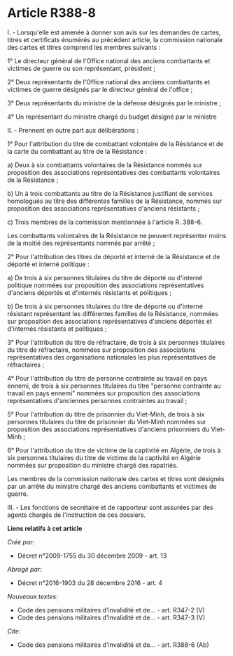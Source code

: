 # Article R388-8

I. - Lorsqu'elle est amenée à donner son avis sur les demandes de cartes, titres et certificats énumérés au précédent
article, la commission nationale des cartes et titres comprend les membres suivants : 

1° Le directeur général de l'Office national des anciens combattants et victimes de guerre ou son représentant, président ; 

2° Deux représentants de l'Office national des anciens combattants et victimes de guerre désignés par le directeur général de
l'office ; 

3° Deux représentants du ministre de la défense désignés par le ministre ; 

4° Un représentant du ministre chargé du budget désigné par le ministre 

II. - Prennent en outre part aux délibérations : 

1° Pour l'attribution du titre de combattant volontaire de la Résistance et de la carte du combattant au titre de la
Résistance : 

a) Deux à six combattants volontaires de la Résistance nommés sur proposition des associations représentatives des
combattants volontaires de la Résistance ; 

b) Un à trois combattants au titre de la Résistance justifiant de services homologués au titre des différentes familles de la
Résistance, nommés sur proposition des associations représentatives d'anciens résistants ; 

c) Trois membres de la commission mentionnée à l'article R. 388-6. 

Les combattants volontaires de la Résistance ne peuvent représenter moins de la moitié des représentants nommés par arrêté ; 

2° Pour l'attribution des titres de déporté et interné de la Résistance et de déporté et interné politique : 

a) De trois à six personnes titulaires du titre de déporté ou d'interné politique nommées sur proposition des associations
représentatives d'anciens déportés et d'internés résistants et politiques ; 

b) De trois à six personnes titulaires du titre de déporté ou d'interné résistant représentant les différentes familles de la
Résistance, nommées sur proposition des associations représentatives d'anciens déportés et d'internés résistants et
politiques ; 

3° Pour l'attribution du titre de réfractaire, de trois à six personnes titulaires du titre de réfractaire, nommées sur
proposition des associations représentatives des organisations nationales les plus représentatives de réfractaires ; 

4° Pour l'attribution du titre de personne contrainte au travail en pays ennemi, de trois à six personnes titulaires du titre
"personne contrainte au travail en pays ennemi" nommées sur proposition des associations représentatives d'anciennes
personnes contraintes au travail ; 

5° Pour l'attribution du titre de prisonnier du Viet-Minh, de trois à six personnes titulaires du titre de prisonnier du
Viet-Minh nommées sur proposition des associations représentatives d'anciens prisonniers du Viet-Minh ; 

6° Pour l'attribution du titre de victime de la captivité en Algérie, de trois à six personnes titulaires du titre de victime
de la captivité en Algérie nommées sur proposition du ministre chargé des rapatriés. 

Les membres de la commission nationale des cartes et titres sont désignés par un arrêté du ministre chargé des anciens
combattants et victimes de guerre. 

III. - Les fonctions de secrétaire et de rapporteur sont assurées par des agents chargés de l'instruction de ces dossiers.

**Liens relatifs à cet article**

_Créé par_:

  - Décret n°2009-1755 du 30 décembre 2009 - art. 13

_Abrogé par_:

  - Décret n°2016-1903 du 28 décembre 2016 - art. 4

_Nouveaux textes_:

  - Code des pensions militaires d'invalidité et de... - art. R347-2 (V)
  - Code des pensions militaires d'invalidité et de... - art. R347-3 (V)

_Cite_:

  - Code des pensions militaires d'invalidité et de... - art. R388-6 (Ab)
